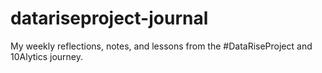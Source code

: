 # datariseproject-journal
My weekly reflections, notes, and lessons from the #DataRiseProject and 10Alytics journey.

